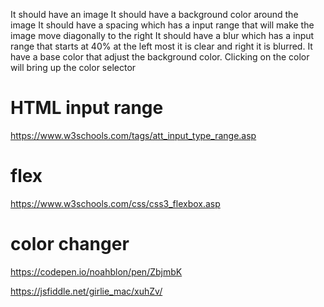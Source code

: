 It should have an image
It should have a background color around the image
It should have a spacing which has a input range that will make the image move diagonally to the right
It should have a blur which has a input range that starts at 40% at the left most it is clear and right it is blurred.
It have a base color that adjust the background color. Clicking on the color will bring up the color selector

# HTML input range

https://www.w3schools.com/tags/att_input_type_range.asp

# flex

https://www.w3schools.com/css/css3_flexbox.asp

# color changer

https://codepen.io/noahblon/pen/ZbjmbK

https://jsfiddle.net/girlie_mac/xuhZv/
